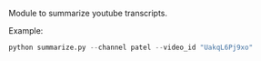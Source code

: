 Module to summarize youtube transcripts. 

Example: 
```python
python summarize.py --channel patel --video_id "UakqL6Pj9xo"
```
